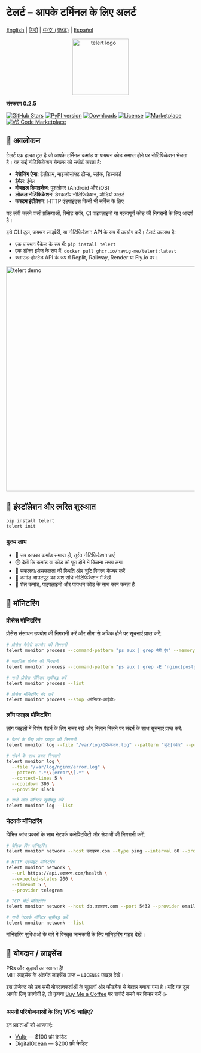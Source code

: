 
# टेलर्ट – आपके टर्मिनल के लिए अलर्ट

[English](README.md) | [हिन्दी](README.hi.md) | [中文 (简体)](README.zh-CN.md) | [Español](README.es.md)

<p align="center">
  <img src="https://github.com/navig-me/telert/raw/main/telert.png" alt="telert logo" width="150">
</p>

**संस्करण 0.2.5**

[![GitHub Stars](https://img.shields.io/github/stars/navig-me/telert?style=social)](https://github.com/navig-me/telert/stargazers)
[![PyPI version](https://img.shields.io/pypi/v/telert)](https://pypi.org/project/telert/)
[![Downloads](https://static.pepy.tech/personalized-badge/telert?period=month&units=international_system&left_color=grey&right_color=blue&left_text=downloads)](https://pepy.tech/project/telert)
[![License](https://img.shields.io/github/license/navig-me/telert)](https://github.com/navig-me/telert/blob/main/docs/LICENSE)
[![Marketplace](https://img.shields.io/badge/GitHub%20Marketplace-Use%20this%20Action-blue?logo=github)](https://github.com/marketplace/actions/telert-run)
[![VS Code Marketplace](https://vsmarketplacebadges.dev/version/Navig.telert-vscode.svg?subject=VS%20Code%20Marketplace&style=flat-square)](https://marketplace.visualstudio.com/items?itemName=Navig.telert-vscode)

## 📱 अवलोकन

टेलर्ट एक हल्का टूल है जो आपके टर्मिनल कमांड या पायथन कोड समाप्त होने पर नोटिफिकेशन भेजता है। यह कई नोटिफिकेशन चैनल्स को सपोर्ट करता है:

- **मैसेजिंग ऐप्स**: टेलीग्राम, माइक्रोसॉफ्ट टीम्स, स्लैक, डिस्कॉर्ड
- **ईमेल**: ईमेल
- **मोबाइल डिवाइसेज़**: पुशओवर (Android और iOS)
- **लोकल नोटिफिकेशन**: डेस्कटॉप नोटिफिकेशन, ऑडियो अलर्ट
- **कस्टम इंटीग्रेशन**: HTTP एंडपॉइंट्स किसी भी सर्विस के लिए

यह लंबी चलने वाली प्रक्रियाओं, रिमोट सर्वर, CI पाइपलाइनों या महत्वपूर्ण कोड की निगरानी के लिए आदर्श है।

इसे CLI टूल, पायथन लाइब्रेरी, या नोटिफिकेशन API के रूप में उपयोग करें। टेलर्ट उपलब्ध है:
- एक पायथन पैकेज के रूप में: `pip install telert`
- एक डॉकर इमेज के रूप में: `docker pull ghcr.io/navig-me/telert:latest`
- क्लाउड-होस्टेड API के रूप में Replit, Railway, Render या Fly.io पर।

<img src="https://github.com/navig-me/telert/raw/main/docs/telert-demo.svg" alt="telert demo" width="600">

## 🚀 इंस्टॉलेशन और त्वरित शुरुआत

```bash
pip install telert
telert init
```

### मुख्य लाभ

- 📱 जब आपका कमांड समाप्त हो, तुरंत नोटिफिकेशन पाएं
- ⏱️ देखें कि कमांड या कोड को पूरा होने में कितना समय लगा
- 🚦 सफलता/असफलता की स्थिति और त्रुटि विवरण कैप्चर करें
- 📃 कमांड आउटपुट का अंश सीधे नोटिफिकेशन में देखें
- 🔄 शेल कमांड, पाइपलाइनों और पायथन कोड के साथ काम करता है


## 🚦 मॉनिटरिंग

### प्रोसेस मॉनिटरिंग

प्रोसेस संसाधन उपयोग की निगरानी करें और सीमा से अधिक होने पर सूचनाएं प्राप्त करें:

```bash
# प्रोसेस मेमोरी उपयोग की निगरानी
telert monitor process --command-pattern "ps aux | grep मेरी_ऐप" --memory-threshold 2G

# एकाधिक प्रोसेस की निगरानी
telert monitor process --command-pattern "ps aux | grep -E 'nginx|postgres'" --cpu-threshold 80

# सभी प्रोसेस मॉनिटर सूचीबद्ध करें
telert monitor process --list

# प्रोसेस मॉनिटरिंग बंद करें
telert monitor process --stop <मॉनिटर-आईडी>
```

### लॉग फाइल मॉनिटरिंग

लॉग फाइलों में विशेष पैटर्न के लिए नजर रखें और मिलान मिलने पर संदर्भ के साथ सूचनाएं प्राप्त करें:

```bash
# पैटर्न के लिए लॉग फाइल की निगरानी
telert monitor log --file "/var/log/ऐप्लिकेशन.log" --pattern "त्रुटि|गंभीर" --provider telegram

# संदर्भ के साथ उन्नत निगरानी
telert monitor log \
  --file "/var/log/nginx/error.log" \
  --pattern ".*\\[error\\].*" \
  --context-lines 5 \
  --cooldown 300 \
  --provider slack

# सभी लॉग मॉनिटर सूचीबद्ध करें
telert monitor log --list
```

### नेटवर्क मॉनिटरिंग

विभिन्न जांच प्रकारों के साथ नेटवर्क कनेक्टिविटी और सेवाओं की निगरानी करें:

```bash
# बेसिक पिंग मॉनिटरिंग
telert monitor network --host उदाहरण.com --type ping --interval 60 --provider slack

# HTTP एंडपॉइंट मॉनिटरिंग
telert monitor network \
  --url https://api.उदाहरण.com/health \
  --expected-status 200 \
  --timeout 5 \
  --provider telegram

# TCP पोर्ट मॉनिटरिंग
telert monitor network --host db.उदाहरण.com --port 5432 --provider email

# सभी नेटवर्क मॉनिटर सूचीबद्ध करें
telert monitor network --list
```

मॉनिटरिंग सुविधाओं के बारे में विस्तृत जानकारी के लिए [मॉनिटरिंग गाइड](https://github.com/navig-me/telert/blob/main/docs/MONITORING.md) देखें।

## 🤝 योगदान / लाइसेंस

PRs और सुझावों का स्वागत है!  
MIT लाइसेंस के अंतर्गत लाइसेंस प्राप्त – `LICENSE` फ़ाइल देखें।

इस प्रोजेक्ट को उन सभी योगदानकर्ताओं के सुझावों और फीडबैक से बेहतर बनाया गया है। यदि यह टूल आपके लिए उपयोगी है, तो कृपया [Buy Me a Coffee](https://www.buymeacoffee.com/mihirk) पर सपोर्ट करने पर विचार करें ☕

### अपनी परियोजनाओं के लिए VPS चाहिए?

इन प्रदाताओं को आज़माएं:

- [Vultr](https://www.vultr.com/?ref=9752934-9J) — $100 फ्री क्रेडिट
- [DigitalOcean](https://m.do.co/c/cdf2b5a182f2) — $200 फ्री क्रेडिट
